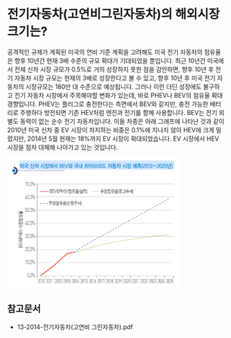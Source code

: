 # 전기자동차(고연비그린자동차)의 해외시장 크기는?

공격적인 규제가 계획된 미국의 연비 기준 계획을 고려해도 미국 전기 자동차의 점유율은 향후 10년간 현재 3배 수준의 규모 확대가 기대되었을 뿐입니다.
최근 10년간 미국에서 전체 신차 시장 규모가 0.5%로 거의 성장하지 못한 점을 감안하면, 향후 10년 후 전기 자동차 시장 규모는 현재의 3배로 성장한다고 볼 수 있고, 향후 10년 후 미국 전기 자동차의 시장규모는 180만 대 수준으로 예상됩니다.
그러나 이런 더딘 성장에도 불구하고 전기 자동차 시장에서 주목해야할 변화가 있는데, 바로 PHEV나 BEV의 점유율 확대 경향입니다.
PHEV는 플러그로 충전한다는 측면에서 BEV와 같지만, 충전 가능한 배터리로 주행하다 방전되면 기존 HEV처럼 엔진과 전기를 함께 사용합니다. 
BEV는 전기 외 별도 동력이 없는 순수 전기 자동차입니다. 
이들 차종은 아래 그래프에 나타난 것과 같이 2010년 미국 신차 중 EV 시장이 차지하는 비중은 0.1%에 지나지 않아 HEV에 크게 밀렸지만, 2014년 5월 현재는 18%까지 EV 시장이 확대되었습니다.
EV 시장에서 HEV 시장을 점차 대체해 나아가고 있는 것입니다.

![미국_신차_시장에서_BEV와_국내_하이브리드_자동차_시장_예측(2013~2025년)](./images/전기자동차_Q12_1_1.PNG)


## 참고문서 
- 13-2014-전기자동차(고연비 그린자동차).pdf